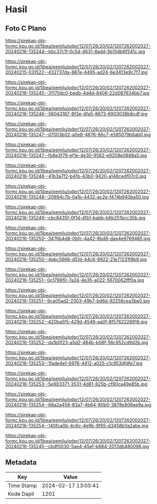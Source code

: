# Hasil

## Foto C Plano

https://sirekap-obj-formc.kpu.go.id/5bea/pemilu/pdpr/12/07/26/20/02/1207262002027-20240216-135244--bbc37c1f-0c5d-4631-8add-5b104b6f541c.jpg

https://sirekap-obj-formc.kpu.go.id/5bea/pemilu/pdpr/12/07/26/20/02/1207262002027-20240215-031522--432737da-887e-4495-ad24-6e3413e9c7f7.jpg

https://sirekap-obj-formc.kpu.go.id/5bea/pemilu/pdpr/12/07/26/20/02/1207262002027-20240216-135245--31170dc0-bedb-4d4d-8406-22d087634bb7.jpg

https://sirekap-obj-formc.kpu.go.id/5bea/pemilu/pdpr/12/07/26/20/02/1207262002027-20240216-135246--56043187-8f3e-4fa5-8873-6903038b8cdf.jpg

https://sirekap-obj-formc.kpu.go.id/5bea/pemilu/pdpr/12/07/26/20/02/1207262002027-20240216-135247--d7003b02-a0e8-4676-86c7-e585079b6ab0.jpg

https://sirekap-obj-formc.kpu.go.id/5bea/pemilu/pdpr/12/07/26/20/02/1207262002027-20240216-135247--fb8e3f79-ef1e-4e30-9582-e9208e0888a5.jpg

https://sirekap-obj-formc.kpu.go.id/5bea/pemilu/pdpr/12/07/26/20/02/1207262002027-20240216-135248--41b3a7f2-b41b-43b0-9420-a148cedf07c0.jpg

https://sirekap-obj-formc.kpu.go.id/5bea/pemilu/pdpr/12/07/26/20/02/1207262002027-20240216-135248--20994c7b-0a1b-4432-ac2e-f474b940ba50.jpg

https://sirekap-obj-formc.kpu.go.id/5bea/pemilu/pdpr/12/07/26/20/02/1207262002027-20240216-135249--cbc8435f-0f1d-4fb1-babb-b6b251bcc30b.jpg

https://sirekap-obj-formc.kpu.go.id/5bea/pemilu/pdpr/12/07/26/20/02/1207262002027-20240216-135250--3476b4d8-0bfc-4a42-8bd9-dae4e9769485.jpg

https://sirekap-obj-formc.kpu.go.id/5bea/pemilu/pdpr/12/07/26/20/02/1207262002027-20240216-135250--4ebc5666-d51d-44c6-9922-21e71231f8b9.jpg

https://sirekap-obj-formc.kpu.go.id/5bea/pemilu/pdpr/12/07/26/20/02/1207262002027-20240216-135251--0c1798f0-7a24-4e35-a022-5670062fff0a.jpg

https://sirekap-obj-formc.kpu.go.id/5bea/pemilu/pdpr/12/07/26/20/02/1207262002027-20240216-135251--9ca05ad2-2303-49b7-bd6d-92256cea3be0.jpg

https://sirekap-obj-formc.kpu.go.id/5bea/pemilu/pdpr/12/07/26/20/02/1207262002027-20240216-135252--420ba5f5-429d-4549-aa0f-8f5762228918.jpg

https://sirekap-obj-formc.kpu.go.id/5bea/pemilu/pdpr/12/07/26/20/02/1207262002027-20240216-135252--da1b0f23-a5d2-484b-b08f-56c952cd9d2b.jpg

https://sirekap-obj-formc.kpu.go.id/5bea/pemilu/pdpr/12/07/26/20/02/1207262002027-20240216-135253--1fade4e1-6976-4412-a025-c1c953dfdfe7.jpg

https://sirekap-obj-formc.kpu.go.id/5bea/pemilu/pdpr/12/07/26/20/02/1207262002027-20240216-135253--5e903371-3531-4d81-825b-cf90ca49e85b.jpg

https://sirekap-obj-formc.kpu.go.id/5bea/pemilu/pdpr/12/07/26/20/02/1207262002027-20240216-135254--68a2a458-83a7-4b64-80b0-3878e806ee9a.jpg

https://sirekap-obj-formc.kpu.go.id/5bea/pemilu/pdpr/12/07/26/20/02/1207262002027-20240216-135254--140fca0b-4c6c-4e9b-9f65-d3458b0a2abe.jpg

https://sirekap-obj-formc.kpu.go.id/5bea/pemilu/pdpr/12/07/26/20/02/1207262002027-20240216-135245--cbdf0030-5ae4-45ef-b684-2013db480098.jpg


## Metadata

| Key        | Value               |
| ---------- | ------------------- |
| Time Stamp | 2024-02-17 13:05:41 |
| Kode Dapil | 1201                |



